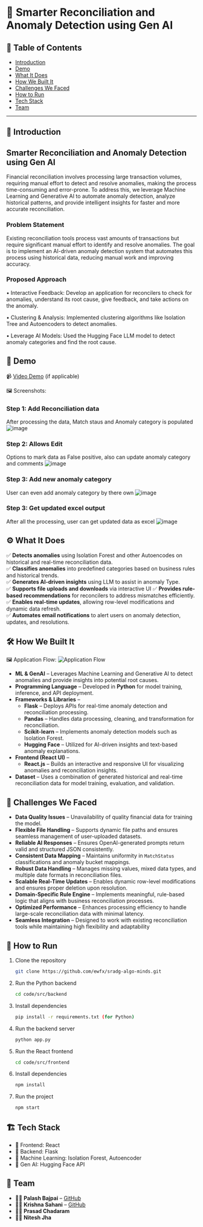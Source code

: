 
# 🚀 Smarter Reconciliation and Anomaly Detection using Gen AI

## 📌 Table of Contents
- [Introduction](#introduction)
- [Demo](#demo)
- [What It Does](#what-it-does)
- [How We Built It](#how-we-built-it)
- [Challenges We Faced](#challenges-we-faced)
- [How to Run](#how-to-run)
- [Tech Stack](#tech-stack)
- [Team](#team)


---

## 🎯 Introduction
## Smarter Reconciliation and Anomaly Detection using Gen AI
Financial reconciliation involves processing large transaction volumes, requiring manual effort to detect and resolve anomalies, making the process time-consuming and error-prone. To address this, we leverage Machine Learning and Generative AI to automate anomaly detection, analyze historical patterns, and provide intelligent insights for faster and more accurate reconciliation.

### Problem Statement
Existing reconciliation tools process vast amounts of transactions but require significant manual effort to identify and resolve anomalies. The goal is to implement an AI-driven anomaly detection system that automates this process using historical data, reducing manual work and improving accuracy.

### Proposed Approach
•	Interactive Feedback: Develop an application for reconcilers to check for anomalies, understand its root cause, give feedback, and take actions on the anomaly.

•	Clustering & Analysis: Implemented clustering algorithms like Isolation Tree and Autoencoders to detect anomalies.

•	Leverage AI Models: Used the Hugging Face LLM model to detect anomaly categories and find the root cause.



## 🎥 Demo
📹 [Video Demo](#) (if applicable)  



🖼️ Screenshots:

### Step 1: Add Reconciliation data 
After processing the data, Match staus and Anomaly category is populated
![image](https://github.com/user-attachments/assets/74c14392-37fe-4c41-a598-dd2a1690bc25)

### Step 2: Allows Edit 
Options to mark data as False positive, also can update anomaly category and comments
![image](https://github.com/user-attachments/assets/2301617c-395b-4da0-955b-f876c7bb4fdd)

### Step 3: Add new anomaly category 
User can even add anomaly category by there own
![image](https://github.com/user-attachments/assets/235bd536-b59e-4bf2-87f3-44f6b93aaa79)

### Step 3: Get updated excel output 
After all the processing, user can get updated data as excel
![image](https://github.com/user-attachments/assets/3087925f-faf5-4487-b3c8-aa5184510e53)



## ⚙️ What It Does


✅ **Detects anomalies** using Isolation Forest and other Autoencodes on historical and real-time reconciliation data.  
✅ **Classifies anomalies** into predefined categories based on business rules and historical trends.  
✅ **Generates AI-driven insights** using LLM to assist in anomaly Type.  
✅ **Supports file uploads and downloads** via interactive UI 
✅ **Provides rule-based recommendations** for reconcilers to address mismatches efficiently.  
✅ **Enables real-time updates**, allowing row-level modifications and dynamic data refresh.  
✅ **Automates email notifications** to alert users on anomaly detection, updates, and resolutions.  



## 🛠️ How We Built It

🖼️ Application Flow:
![Application Flow](https://github.com/user-attachments/assets/cc70e232-8e2a-4b75-a14f-a1bad5f61f9e)

- **ML & GenAI** – Leverages Machine Learning and Generative AI to detect anomalies and provide insights into potential root causes.  
- **Programming Language** – Developed in **Python** for model training, inference, and API deployment.  
- **Frameworks & Libraries** –  
  - **Flask** – Deploys APIs for real-time anomaly detection and reconciliation processing.  
  - **Pandas** – Handles data processing, cleaning, and transformation for reconciliation.  
  - **Scikit-learn** – Implements anomaly detection models such as Isolation Forest.  
  - **Hugging Face** – Utilized for AI-driven insights and text-based anomaly explanations.  
- **Frontend (React UI)** –  
  - **React.js** – Builds an interactive and responsive UI for visualizing anomalies and reconciliation insights.  
- **Dataset** – Uses a combination of generated historical and real-time reconciliation data for model training, evaluation, and validation.

## 🚧 Challenges We Faced
- **Data Quality Issues** – Unavailability of quality financial data for training the model.
- **Flexible File Handling** – Supports dynamic file paths and ensures seamless management of user-uploaded datasets.  
- **Reliable AI Responses** – Ensures OpenAI-generated prompts return valid and structured JSON consistently.  
- **Consistent Data Mapping** – Maintains uniformity in `MatchStatus` classifications and anomaly bucket mappings.  
- **Robust Data Handling** – Manages missing values, mixed data types, and multiple date formats in reconciliation files.  
- **Scalable Real-Time Updates** – Enables dynamic row-level modifications and ensures proper deletion upon resolution.  
- **Domain-Specific Rule Engine** – Implements meaningful, rule-based logic that aligns with business reconciliation processes.  
- **Optimized Performance** – Enhances processing efficiency to handle large-scale reconciliation data with minimal latency.  
- **Seamless Integration** – Designed to work with existing reconciliation tools while maintaining high flexibility and adaptability

## 🏃 How to Run

1. Clone the repository  
   ```sh
   git clone https://github.com/ewfx/sradg-algo-minds.git
   ```
2. Run the Python backend 
   ```sh
   cd code/src/backend
   ```
3. Install dependencies  
   ```sh
   pip install -r requirements.txt (for Python)
   ```
4. Run the backend server  
   ```sh
   python app.py
   ```
5. Run the React frontend 
   ```sh
   cd code/src/frontend
   ```
6. Install dependencies  
   ```sh
   npm install
   ```
7. Run the project  
   ```sh
   npm start
   ```

## 🏗️ Tech Stack
- 🔹 Frontend: React
- 🔹 Backend: Flask
- 🔹 Machine Learning: Isolation Forest, Autoencoder
- 🔹 Gen AI: Hugging Face API


## 👥 Team

- 👨‍💻 **Palash Bajpai** – [GitHub](https://github.com/PALASH-BAJPAI)
- 👨‍💻 **Krishna Sahani** – [GitHub](https://github.com/krishna0303)
- 👨‍💻 **Prasad Chadaram**
- 👨‍💻 **Nitesh Jha**
